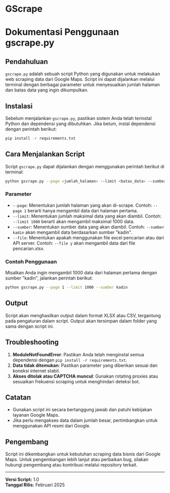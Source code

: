 # GScrape
# Dokumentasi Penggunaan gscrape.py

## Pendahuluan
`gscrape.py` adalah sebuah script Python yang digunakan untuk melakukan web scraping data dari Google Maps. Script ini dapat dijalankan melalui terminal dengan berbagai parameter untuk menyesuaikan jumlah halaman dan batas data yang ingin dikumpulkan.

## Instalasi
Sebelum menjalankan `gscrape.py`, pastikan sistem Anda telah terinstal Python dan dependensi yang dibutuhkan. Jika belum, instal dependensi dengan perintah berikut:

```bash
pip install -r requirements.txt
```

## Cara Menjalankan Script
Script `gscrape.py` dapat dijalankan dengan menggunakan perintah berikut di terminal:

```bash
python gscrape.py --page <jumlah_halaman> --limit <batas_data> --sumber <sumber_data> --file <sumber_data>
```

### Parameter
- `--page`: Menentukan jumlah halaman yang akan di-scrape. Contoh: `--page 1` berarti hanya mengambil data dari halaman pertama.
- `--limit`: Menentukan jumlah maksimal data yang akan diambil. Contoh: `--limit 1000` berarti akan mengambil maksimal 1000 data.
- `--sumber`: Menentukan sumber data yang akan diambil. Contoh: `--sumber kadin` akan mengambil data berdasarkan sumber "kadin".
- `--file`: Menentukan apakah menggunakan file excel pencarian atau dari API server. Contoh: `--file y` akan mengambil data dari file pencarian.xlsx.

### Contoh Penggunaan
Misalkan Anda ingin mengambil 1000 data dari halaman pertama dengan sumber "kadin", jalankan perintah berikut:

```bash
python gscrape.py --page 1 --limit 1000 --sumber kadin
```

## Output
Script akan menghasilkan output dalam format XLSX atau CSV, tergantung pada pengaturan dalam script. Output akan tersimpan dalam folder yang sama dengan script ini.

## Troubleshooting
1. **ModuleNotFoundError**: Pastikan Anda telah menginstal semua dependensi dengan `pip install -r requirements.txt`.
2. **Data tidak ditemukan**: Pastikan parameter yang diberikan sesuai dan koneksi internet stabil.
3. **Akses ditolak atau CAPTCHA muncul**: Gunakan rotating proxies atau sesuaikan frekuensi scraping untuk menghindari deteksi bot.

## Catatan
- Gunakan script ini secara bertanggung jawab dan patuhi kebijakan layanan Google Maps.
- Jika perlu mengakses data dalam jumlah besar, pertimbangkan untuk menggunakan API resmi dari Google.

## Pengembang
Script ini dikembangkan untuk kebutuhan scraping data bisnis dari Google Maps. Untuk pengembangan lebih lanjut atau perbaikan bug, silakan hubungi pengembang atau kontribusi melalui repository terkait.

---
**Versi Script:** 1.0  
**Tanggal Rilis:** Februari 2025

